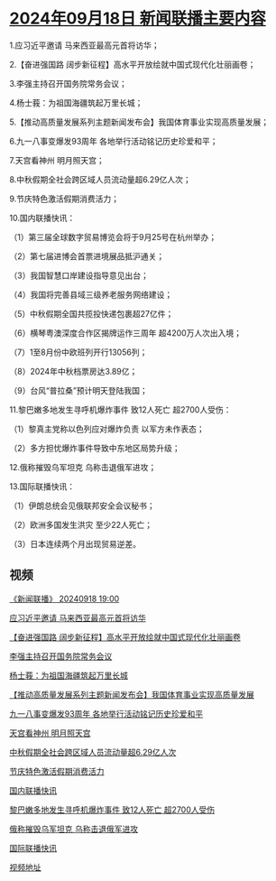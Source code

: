 # [2024年09月18日 新闻联播主要内容](https://tv.cctv.com/lm/xwlb/day/20240918.shtml)

1.应习近平邀请 马来西亚最高元首将访华；

2.【奋进强国路 阔步新征程】高水平开放绘就中国式现代化壮丽画卷；

3.李强主持召开国务院常务会议；

4.杨士莪：为祖国海疆筑起万里长城；

5.【推动高质量发展系列主题新闻发布会】我国体育事业实现高质量发展；

6.九一八事变爆发93周年 各地举行活动铭记历史珍爱和平；

7.天宫看神州 明月照天宫；

8.中秋假期全社会跨区域人员流动量超6.29亿人次；

9.节庆特色激活假期消费活力；

10.国内联播快讯：

（1）第三届全球数字贸易博览会将于9月25号在杭州举办；

（2）第七届进博会首票进境展品抵沪通关；

（3）我国智慧口岸建设指导意见出台；

（4）我国将完善县域三级养老服务网络建设；

（5）中秋假期全国共揽投快递包裹超27亿件；

（6）横琴粤澳深度合作区揭牌运作三周年 超4200万人次出入境；

（7）1至8月份中欧班列开行13056列；

（8）2024年中秋档票房达3.89亿；

（9）台风“普拉桑”预计明天登陆我国；

11.黎巴嫩多地发生寻呼机爆炸事件 致12人死亡 超2700人受伤：

（1）黎真主党称以色列应对爆炸负责 以军方未作表态；

（2）多方担忧爆炸事件导致中东地区局势升级；

12.俄称摧毁乌军坦克 乌称击退俄军进攻；

13.国际联播快讯：

（1）伊朗总统会见俄联邦安全会议秘书；

（2）欧洲多国发生洪灾 至少22人死亡；

（3）日本连续两个月出现贸易逆差。

## 视频

[《新闻联播》 20240918 19:00](https://tv.cctv.com/2024/09/18/VIDECtt16AuEpttAhr46vGpY240918.shtml)

[应习近平邀请 马来西亚最高元首将访华](https://tv.cctv.com/2024/09/18/VIDE4wAI4KEtT3kZYa7I5wBw240918.shtml)

[【奋进强国路 阔步新征程】高水平开放绘就中国式现代化壮丽画卷](https://tv.cctv.com/2024/09/18/VIDErI0fW9g6x6SXgzFqxnPF240918.shtml)

[李强主持召开国务院常务会议](https://tv.cctv.com/2024/09/18/VIDERLVqzDXzo5cfvUj4lOWw240918.shtml)

[杨士莪：为祖国海疆筑起万里长城](https://tv.cctv.com/2024/09/18/VIDEgAeahqpowEXkvp36DRez240918.shtml)

[【推动高质量发展系列主题新闻发布会】我国体育事业实现高质量发展](https://tv.cctv.com/2024/09/18/VIDEH3SHkhbL8MtSc2dkZ62q240918.shtml)

[九一八事变爆发93周年 各地举行活动铭记历史珍爱和平](https://tv.cctv.com/2024/09/18/VIDEZFoli7Nm6jcdOzKkxWyP240918.shtml)

[天宫看神州 明月照天宫](https://tv.cctv.com/2024/09/18/VIDEb7QM73LxnbL5J5UF6jAk240918.shtml)

[中秋假期全社会跨区域人员流动量超6.29亿人次](https://tv.cctv.com/2024/09/18/VIDEc4QKyzBhsb7cohh97VVb240918.shtml)

[节庆特色激活假期消费活力](https://tv.cctv.com/2024/09/18/VIDExJoe0kFBOUcMYJNRK5Ps240918.shtml)

[国内联播快讯](https://tv.cctv.com/2024/09/18/VIDEtPZH5F0f6B04gol2EbKF240918.shtml)

[黎巴嫩多地发生寻呼机爆炸事件 致12人死亡 超2700人受伤](https://tv.cctv.com/2024/09/18/VIDEmbL0feD2ERujrrIY4w47240918.shtml)

[俄称摧毁乌军坦克 乌称击退俄军进攻](https://tv.cctv.com/2024/09/18/VIDE6mP5Bj5LrCLTNFWPDe0M240918.shtml)

[国际联播快讯](https://tv.cctv.com/2024/09/18/VIDE6atawNn48fjt3SWlxcWx240918.shtml)

[视频地址](https://tv.cctv.com/lm/xwlb/day/20240918.shtml) 

